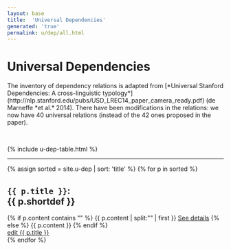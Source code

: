 ```yaml
---
layout: base
title:  'Universal Dependencies'
generated: 'true'
permalink: u/dep/all.html
---
```


# Universal Dependencies

<span about="." property="rdf:type" resource="owl:Ontology">
	<span property="owl:versionInfo">
The inventory of dependency relations is adapted from [*Universal Stanford Dependencies:
A cross-linguistic typology*](http://nlp.stanford.edu/pubs/USD_LREC14_paper_camera_ready.pdf) (de Marneffe *et al.* 2014). There have been modifications in the relations: we now have 40 universal relations (instead of the 42 ones proposed in the paper).
	</span>
</span>

<span about="#dep" property="rdfs:label" style="visibility: hidden">{{ page.title }}</span>
<span about="#dep" property="rdfs:subClassOf" resource="_:{{ tier }}">
	<span about="_:{{ tier }}" property="rdf:type" resource="owl:Restriction">
		<span property="owl:onProperty" resource="oliasystem:hasTier"/>
		<span property="owl:hasValue" lang=""  style="visibility: hidden">DEPREL</span>
	</span>
</span>

{% include u-dep-table.html %}

----------

{% assign sorted = site.u-dep | sort: 'title' %}
{% for p in sorted %}
<div about="#{{ p.title }}" property="rdfs:subClassOf" resource="#dep">
	<a id="al-u-dep/{{ p.title }}" class="al-dest"/>
	<h2><code property="rdfs:label" lang="">{{ p.title }}</code>: <div property="rdfs:label">{{ p.shortdef }}</div></h2>
	<div property="rdfs:comment">
{% if p.content contains "<!--details-->" %}    
{{ p.content | split:"<!--details-->" | first }}
		<a property="rdfs:seeAlso" href="{{ p.title }}" class="al-doc">See details</a>
{% else %}
{{ p.content }}
{% endif %}
	</div>
	<a href="{{ site.git_edit }}/{% if p.collection %}{{ p.relative_path }}{% else %}{{ p.path }}{% endif %}" target="#">edit {{ p.title }}</a>
</div>
{% endfor %}
